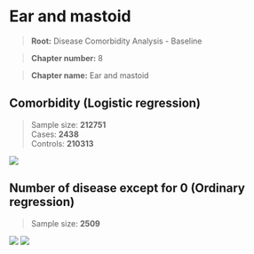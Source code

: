 # Ear and mastoid
    
> **Root:** Disease Comorbidity Analysis - Baseline

> **Chapter number:** 8  

> **Chapter name:** Ear and mastoid  

## Comorbidity (Logistic regression)
> Sample size: **212751**  
> Cases: **2438**  
> Controls: **210313**
<img src="/Chapter/Figures/Baseline/LG/Chapter_8.png"/>
<CsvTable src="/Chapter_Data/Baseline/LG/LG_Chapter_8.csv" label="🔍 View full results" />

## Number of disease except for 0 (Ordinary regression)
> Sample size: **2509**
<img src="/Chapter/Figures/Baseline/Histogram/Chapter_8_ba.png"/>
<CsvTableNumb src="/Chapter_Data/Baseline/Histogram/Chapter_8_ba.csv" label="🔍 View full results" />
        
<img src="/Chapter/Figures/Baseline/ORD/Chapter_8.png"/>
<CsvTable src="/Chapter_Data/Baseline/ORD/ORD_Chapter_8.csv" label="🔍 View full results" />
